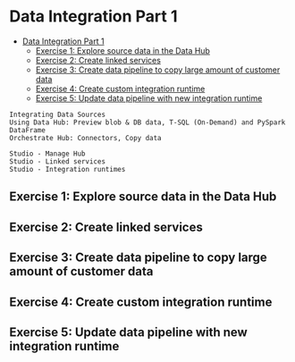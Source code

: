 # Data Integration Part 1

- [Data Integration Part 1](#data-integration-part-1)
  - [Exercise 1: Explore source data in the Data Hub](#exercise-1-explore-source-data-in-the-data-hub)
  - [Exercise 2: Create linked services](#exercise-2-create-linked-services)
  - [Exercise 3: Create data pipeline to copy large amount of customer data](#exercise-3-create-data-pipeline-to-copy-large-amount-of-customer-data)
  - [Exercise 4: Create custom integration runtime](#exercise-4-create-custom-integration-runtime)
  - [Exercise 5: Update data pipeline with new integration runtime](#exercise-5-update-data-pipeline-with-new-integration-runtime)

```
Integrating Data Sources
Using Data Hub: Preview blob & DB data, T-SQL (On-Demand) and PySpark DataFrame
Orchestrate Hub: Connectors, Copy data

Studio - Manage Hub
Studio - Linked services
Studio - Integration runtimes
```

## Exercise 1: Explore source data in the Data Hub

## Exercise 2: Create linked services

## Exercise 3: Create data pipeline to copy large amount of customer data

## Exercise 4: Create custom integration runtime

## Exercise 5: Update data pipeline with new integration runtime
